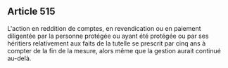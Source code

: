 Article 515
----
L'action en reddition de comptes, en revendication ou en paiement diligentée par
la personne protégée ou ayant été protégée ou par ses héritiers relativement aux
faits de la tutelle se prescrit par cinq ans à compter de la fin de la mesure,
alors même que la gestion aurait continué au-delà.
